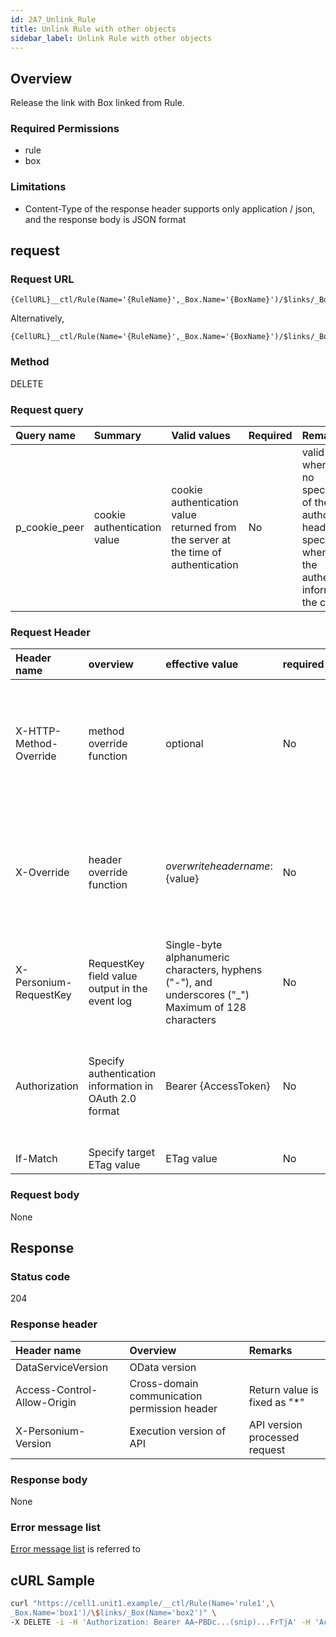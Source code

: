 ```yaml
---
id: 2A7_Unlink_Rule
title: Unlink Rule with other objects
sidebar_label: Unlink Rule with other objects
---
```

## Overview

Release the link with Box linked from Rule.

### Required Permissions
* rule
* box

### Limitations

* Content-Type of the response header supports only application / json, and the response body is JSON format

## request
### Request URL
```
{CellURL}__ctl/Rule(Name='{RuleName}',_Box.Name='{BoxName}')/$links/_Box(Name='{BoxName}')
```
Alternatively,
```
{CellURL}__ctl/Rule(Name='{RuleName}',_Box.Name='{BoxName}')/$links/_Box('{BoxName}')
```

### Method
DELETE
### Request query

| Query name | Summary | Valid values ​​| Required | Remarks |
|:--|:--|:--|:--|:--|
| p_cookie_peer | cookie authentication value | cookie authentication value returned from the server at the time of authentication | No | valid only when there is no specification of the authorization header <br> specifying when using the authentication information of the cookie |

### Request Header

| Header name | overview | effective value | required | remarks |
|:--|:--|:--|:--|:--|
| X-HTTP-Method-Override | method override function | optional | No | If you specify this value when requesting with the POST method, the specified value will be used as a method. |
| X-Override|header override function|${overwrite header name}:${value}|No|Overwrite normal HTTP header value. To overwrite multiple headers, specify multiple X-Override headers.|
| X-Personium-RequestKey |RequestKey field value output in the event log|Single-byte alphanumeric characters, hyphens ("-"), and underscores ("_")<br>Maximum of 128 characters|No|PCS-${32 character string with UUID} by default|
| Authorization | Specify authentication information in OAuth 2.0 format | Bearer {AccessToken} | No | * Authentication token acquired with the authentication token acquisition API Token |
| If-Match | Specify target ETag value | ETag value | No | treat as [*] when omitted |
### Request body
None

## Response
### Status code
204
### Response header

| Header name | Overview | Remarks |
|:--|:--|:--|
| DataServiceVersion | OData version ||
| Access-Control-Allow-Origin | Cross-domain communication permission header | Return value is fixed as "*"
| X-Personium-Version | Execution version of API | API version processed request |

### Response body
None

### Error message list
[Error message list](004_Error_Messages.md) is referred to

## cURL Sample

```sh
curl "https://cell1.unit1.example/__ctl/Rule(Name='rule1',\
_Box.Name='box1')/\$links/_Box(Name='box2')" \
-X DELETE -i -H 'Authorization: Bearer AA~PBDc...(snip)...FrTjA' -H 'Accept: application/json'
```
